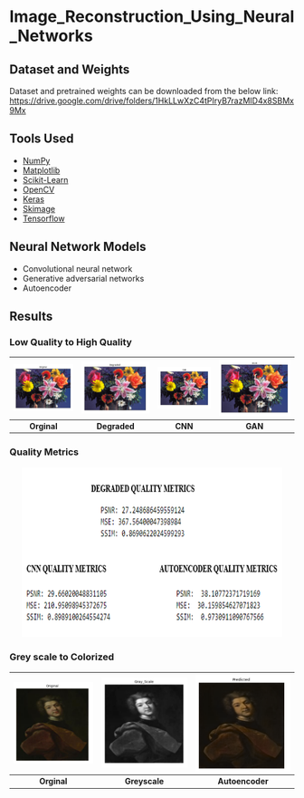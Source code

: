 # Image_Reconstruction_Using_Neural_Networks




## Dataset and Weights

Dataset and pretrained weights can be downloaded from the below link:
https://drive.google.com/drive/folders/1HkLLwXzC4tPIryB7razMID4x8SBMx9Mx

## Tools Used
* [NumPy](https://numpy.org/) 
* [Matplotlib](https://matplotlib.org/) 
* [Scikit-Learn](https://scikit-learn.org/stable/) 
* [OpenCV](https://opencv.org/) 
* [Keras](https://keras.io/) 
* [Skimage](https://scikit-image.org/)
* [Tensorflow](https://www.tensorflow.org/)

## Neural Network Models
* Convolutional neural network 
* Generative adversarial networks
* Autoencoder

## Results

### Low Quality to High Quality

|![](Outputs/Quality/Orginal.png)|![](Outputs/Quality/Degraded.png)|![](Outputs/Quality/CNN.png)|![](Outputs/Quality/GAN.png)|
|:---:|:---:|:---:|:---:|
|**Orginal**|**Degraded**|**CNN**|**GAN**|


### Quality Metrics

<p align="center">
  <img width="460" height="300" src="Outputs/Quality/Quality_metrics.png">
</p>



### Grey scale to Colorized

|![](Outputs/Colorized/Orginal.png)|![](Outputs/Colorized/Grayscale.png)|![](Outputs/Colorized/Autoencoder.png)|
|:---:|:---:|:---:|
|**Orginal**|**Greyscale**|**Autoencoder**|










